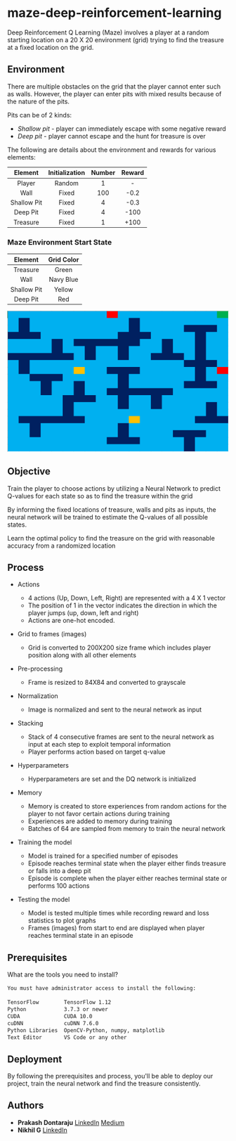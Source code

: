 # maze-deep-reinforcement-learning

Deep Reinforcement Q Learning (Maze) involves a player at a random starting location on a 20 X 20 environment (grid) trying to find the treasure at a fixed location on the grid.


## Environment

There are multiple obstacles on the grid that the player cannot enter such as walls. However, the player can enter pits with mixed results because of the nature of the pits.

Pits can be of 2 kinds:

* *Shallow pit* - player can immediately escape with some negative reward
* *Deep pit*    - player cannot escape and the hunt for treasure is over

The following are details about the environment and rewards for various elements:

|Element|Initialization|Number|Reward|
|:---:|:---:|:---:|:---:|
|Player|Random|1|-|
|Wall|Fixed|100|-0.2|
|Shallow Pit|Fixed|4|-0.3|
|Deep Pit|Fixed|4|-100|
|Treasure|Fixed|1|+100|


### Maze Environment Start State

|Element|Grid Color|
|:---:|:---:|
|Treasure|Green|
|Wall|Navy Blue|
|Shallow Pit|Yellow|
|Deep Pit|Red|

![alt text](https://github.com/prakashdontaraju/maze-deep-reinforcement-learning/blob/master/maze-deep-q-learning/maze-grid.PNG)



## Objective

Train the player to choose actions by utilizing a Neural Network to predict Q-values for each state so as to find the treasure within the grid

By informing the fixed locations of treasure, walls and pits as inputs, the neural network will be trained to estimate the Q-values of all possible states.

Learn the optimal policy to find the treasure on the grid with reasonable accuracy from a randomized location


## Process

* Actions
  - 4 actions (Up, Down, Left, Right) are represented with a 4 X 1 vector
  - The position of 1 in the vector indicates the direction in which the player jumps (up, down, left and right)
  - Actions are one-hot encoded.

* Grid to frames (images)
  - Grid is converted to 200X200 size frame which includes player position along with all other elements

* Pre-processing
  - Frame is resized to 84X84 and converted to grayscale

* Normalization
  - Image is normalized and sent to the neural network as input

* Stacking
  - Stack of 4 consecutive frames are sent to the neural network as input at each step to exploit temporal information
  - Player performs action based on target q-value

* Hyperparameters
  - Hyperparameters are set and the DQ network is initialized

* Memory
  - Memory is created to store experiences from random actions for the player to not favor certain actions during training
  - Experiences are added to memory during training
  - Batches of 64 are sampled from memory to train the neural network

* Training the model
  - Model is trained for a specified number of episodes
  - Episode reaches terminal state when the player either finds treasure or falls into a deep pit
  - Episode is complete when the player either reaches terminal state or performs 100 actions

* Testing the model
  - Model is tested multiple times while recording reward and loss statistics to plot graphs
  - Frames (images) from start to end are displayed when player reaches terminal state in an episode


## Prerequisites

What are the tools you need to install?

```
You must have administrator access to install the following:

TensorFlow        TensorFlow 1.12
Python            3.7.3 or newer
CUDA              CUDA 10.0
cuDNN             cuDNN 7.6.0
Python Libraries  OpenCV-Python, numpy, matplotlib
Text Editor       VS Code or any other
```


## Deployment

By following the prerequisites and process, you'll be able to deploy our project, train the neural network and find the treasure consistently.


## Authors

* **Prakash Dontaraju** [LinkedIn](https://www.linkedin.com/in/prakashdontaraju) [Medium](https://medium.com/@wittygrit)
* **Nikhil G** [LinkedIn](https://www.linkedin.com/in/nikhil-g-95861bb7)
